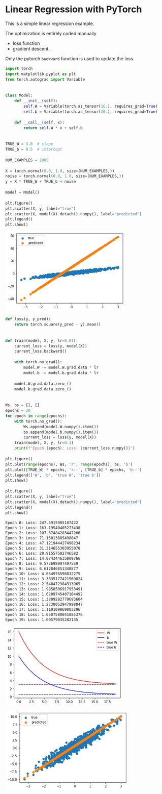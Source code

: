 # Linear Regression with PyTorch

This is a simple linear regression example.

The optimization is entirely coded manually
- loss function
- gradient descent. 

Only the pytorch `backward` function is used to update the loss.


```python
import torch
import matplotlib.pyplot as plt
from torch.autograd import Variable


class Model:
    def __init__(self):
        self.W = Variable(torch.as_tensor(16.), requires_grad=True)
        self.b = Variable(torch.as_tensor(10.), requires_grad=True)

    def __call__(self, x):
        return self.W * x + self.b


TRUE_W = 3.0  # slope
TRUE_b = 0.5  # intercept

NUM_EXAMPLES = 1000

X = torch.normal(0.0, 1.0, size=(NUM_EXAMPLES,))
noise = torch.normal(0.0, 1.0, size=(NUM_EXAMPLES,))
y = X * TRUE_W + TRUE_b + noise

model = Model()

plt.figure()
plt.scatter(X, y, label="true")
plt.scatter(X, model(X).detach().numpy(), label="predicted")
plt.legend()
plt.show()
```


    
![png](output_1_0.png)
    



```python
def loss(y, y_pred):
    return torch.square(y_pred - y).mean()


def train(model, X, y, lr=0.01):
    current_loss = loss(y, model(X))
    current_loss.backward()

    with torch.no_grad():
        model.W -= model.W.grad.data * lr
        model.b -= model.b.grad.data * lr

    model.W.grad.data.zero_()
    model.b.grad.data.zero_()


Ws, bs = [], []
epochs = 20
for epoch in range(epochs):
    with torch.no_grad():
        Ws.append(model.W.numpy().item())
        bs.append(model.b.numpy().item())
        current_loss = loss(y, model(X))
    train(model, X, y, lr=0.1)
    print(f"Epoch {epoch}: Loss: {current_loss.numpy()}")

plt.figure()
plt.plot(range(epochs), Ws, 'r', range(epochs), bs, 'b')
plt.plot([TRUE_W] * epochs, 'r--', [TRUE_b] * epochs, 'b--')
plt.legend(['W', 'b', 'true W', 'true b'])
plt.show()

plt.figure()
plt.scatter(X, y, label="true")
plt.scatter(X, model(X).detach().numpy(), label="predicted")
plt.legend()
plt.show()
```

    Epoch 0: Loss: 247.5915985107422
    Epoch 1: Loss: 163.19540405273438
    Epoch 2: Loss: 107.67484283447266
    Epoch 3: Loss: 71.15013885498047
    Epoch 4: Loss: 47.121944427490234
    Epoch 5: Loss: 31.314655303955078
    Epoch 6: Loss: 20.91557502746582
    Epoch 7: Loss: 14.074344635009766
    Epoch 8: Loss: 9.573698997497559
    Epoch 9: Loss: 6.612846851348877
    Epoch 10: Loss: 4.664976596832275
    Epoch 11: Loss: 3.3835177421569824
    Epoch 12: Loss: 2.540472984313965
    Epoch 13: Loss: 1.9858506917953491
    Epoch 14: Loss: 1.6209745407104492
    Epoch 15: Loss: 1.3809282779693604
    Epoch 16: Loss: 1.2230052947998047
    Epoch 17: Loss: 1.119109869003296
    Epoch 18: Loss: 1.0507580041885376
    Epoch 19: Loss: 1.00579035282135



    
![png](output_2_1.png)
    



    
![png](output_2_2.png)
    



```python

```
